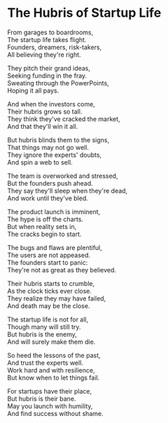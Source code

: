 # The Hubris of Startup Life

From garages to boardrooms,  
The startup life takes flight.  
Founders, dreamers, risk-takers,  
All believing they're right.  

They pitch their grand ideas,  
Seeking funding in the fray.  
Sweating through the PowerPoints,  
Hoping it all pays.  

And when the investors come,  
Their hubris grows so tall.  
They think they've cracked the market,  
And that they'll win it all.  

But hubris blinds them to the signs,  
That things may not go well.  
They ignore the experts' doubts,  
And spin a web to sell.  

The team is overworked and stressed,  
But the founders push ahead.  
They say they'll sleep when they're dead,  
And work until they've bled.  

The product launch is imminent,  
The hype is off the charts.  
But when reality sets in,  
The cracks begin to start.  

The bugs and flaws are plentiful,  
The users are not appeased.  
The founders start to panic:  
They're not as great as they believed.  

Their hubris starts to crumble,  
As the clock ticks ever close.  
They realize they may have failed,  
And death may be the close.  

The startup life is not for all,  
Though many will still try.  
But hubris is the enemy,  
And will surely make them die.  

So heed the lessons of the past,  
And trust the experts well.  
Work hard and with resilience,  
But know when to let things fail.  

For startups have their place,  
But hubris is their bane.  
May you launch with humility,  
And find success without shame.